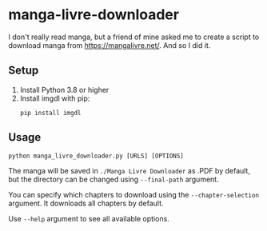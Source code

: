 # manga-livre-downloader
I don't really read manga, but a friend of mine asked me to create a script to download manga from https://mangalivre.net/. And so I did it.

## Setup
1. Install Python 3.8 or higher
2. Install imgdl with pip: 
    ```
    pip install imgdl
    ```

## Usage
```
python manga_livre_downloader.py [URLS] [OPTIONS]
```
The manga will be saved in `./Manga Livre Downloader` as .PDF by default, but the directory can be changed using `--final-path` argument.

You can specify which chapters to download using the `--chapter-selection` argument. It downloads all chapters by default.

Use `--help` argument to see all available options.
